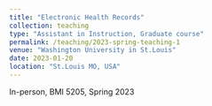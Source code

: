 ```yaml
---
title: "Electronic Health Records"
collection: teaching
type: "Assistant in Instruction, Graduate course"
permalink: /teaching/2023-spring-teaching-1
venue: "Washington University in St.Louis"
date: 2023-01-20
location: "St.Louis MO, USA"
---
```


In-person, BMI 5205, Spring 2023